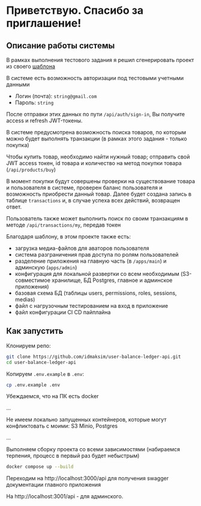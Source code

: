 # Приветствую. Спасибо за приглашение!

## Описание работы системы
В рамках выполнения тестового задания я решил сгенерировать проект из своего [шаблона](https://github.com/idmaksim/nestjs-base-template)

В системе есть возможность авторизации под тестовыми учетными данными
 - Логин (почта): `string@gmail.com`
 - Пароль: `string`

После отправки этих данных по пути `/api/auth/sign-in`, Вы получите access и refresh JWT-токены.

В системе предусмотрена возможность поиска товаров, по которым можно будет выполнять транзакции (в рамках этого задания - только покупка)

Чтобы купить товар, необходимо найти нужный товар; отправить свой JWT access токен, id товара и количество на метод покупки товара (`/api/products/buy`)

В момент покупки будут совершены проверки на существование товара и пользователя в системе, проверен баланс пользователя и возможность приобрести данный товар. Далее будет создана запись в таблице `transactions` и, в случае успеха всех действий, возвращен ответ.

Пользователь также может выполнить поиск по своим транзакциям в методе `/api/transactions/my`, передав токен

Благодаря шаблону, в этом проекте также есть:
- загрузка медиа-файлов для аваторов пользователя
- система разграничения прав доступа по ролям пользователей
- разделение приложения на главную часть (в `/apps/main`) и админскую (`apps/admin`)
- конфигурация для локальной развертки со всем необходимым (S3-совместимое хранилище, БД Postgres, главное и админское приложения)
- базовая схема БД (таблицы users, permissions, roles, sessions, medias)
- файл с нагрузочным тестированием на вход в приложение
- файл конфигурации CI CD пайплайна


## Как запустить
Клонируем репо:
 ```bash
 git clone https://github.com/idmaksim/user-balance-ledger-api.git
 cd user-balance-ledger-api
 ```

Копируем `.env.example` в `.env`:
```bash
cp .env.example .env
```

Убеждаемся, что на ПК есть docker

...

Не имеем локально запущенных контейнеров, которые могут конфликтовать с моими: S3 Minio, Postgres

...

Выполняем сборку проекта со всеми зависимостями
(набираемся терпения, процесс в первый раз будет небыстрым)
```bash
docker compose up --build
```

Переходим на http://localhost:3000/api для получения swagger документации главного приложения

На http://localhost:3001/api - для админского.


